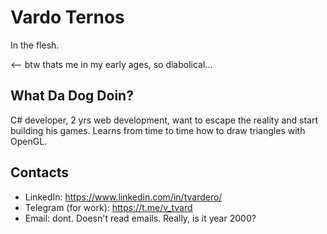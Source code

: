 # Vardo Ternos

In the flesh. 

<-- btw thats me in my early ages, so diabolical...

## What Da Dog Doin?

C# developer, 2 yrs web development, want to escape the reality and start building his games.
Learns from time to time how to draw triangles with OpenGL.

## Contacts

- LinkedIn: https://www.linkedin.com/in/tvardero/
- Telegram (for work): https://t.me/v_tvard
- Email: dont. Doesn't read emails. Really, is it year 2000?
